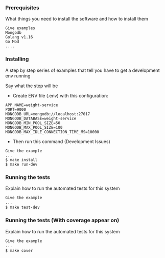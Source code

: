 
### Prerequisites

What things you need to install the software and how to install them

```
Give examples
Mongodb
Golang v1.16
Go Mod
....
```

### Installing

A step by step series of examples that tell you have to get a development env running

Say what the step will be
- Create ENV file (.env) with this configuration:
```
APP_NAME=weight-service
PORT=9000
MONGODB_URL=mongodb://localhost:27017
MONGODB_DATABASE=weight-service
MONGODB_MIN_POOL_SIZE=50
MONGODB_MAX_POOL_SIZE=100
MONGODB_MAX_IDLE_CONNECTION_TIME_MS=10000
```

- Then run this command (Development Issues)
```
Give the example
...
$ make install
$ make run-dev
```

### Running the tests

Explain how to run the automated tests for this system
```sh
Give the example
...
$ make test-dev
```

### Running the tests (With coverage appear on)

Explain how to run the automated tests for this system
```sh
Give the example
...
$ make cover
```

